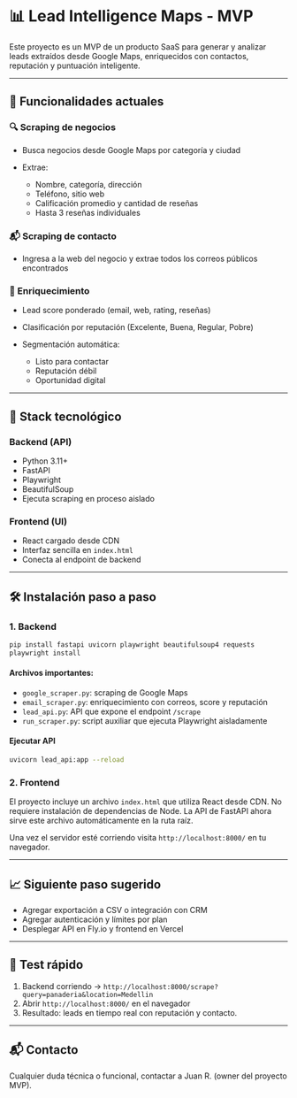 # 📊 Lead Intelligence Maps - MVP

Este proyecto es un MVP de un producto SaaS para generar y analizar leads extraídos desde Google Maps, enriquecidos con contactos, reputación y puntuación inteligente.

---

## 🚀 Funcionalidades actuales

### 🔍 Scraping de negocios

* Busca negocios desde Google Maps por categoría y ciudad
* Extrae:

  * Nombre, categoría, dirección
  * Teléfono, sitio web
  * Calificación promedio y cantidad de reseñas
  * Hasta 3 reseñas individuales

### 📬 Scraping de contacto

* Ingresa a la web del negocio y extrae todos los correos públicos encontrados

### 🧠 Enriquecimiento

* Lead score ponderado (email, web, rating, reseñas)
* Clasificación por reputación (Excelente, Buena, Regular, Pobre)
* Segmentación automática:

  * Listo para contactar
  * Reputación débil
  * Oportunidad digital

---

## 🧩 Stack tecnológico

### Backend (API)

* Python 3.11+
* FastAPI
* Playwright
* BeautifulSoup
* Ejecuta scraping en proceso aislado

### Frontend (UI)

* React cargado desde CDN
* Interfaz sencilla en `index.html`
* Conecta al endpoint de backend

---

## 🛠 Instalación paso a paso

### 1. Backend

```bash
pip install fastapi uvicorn playwright beautifulsoup4 requests
playwright install
```

#### Archivos importantes:

* `google_scraper.py`: scraping de Google Maps
* `email_scraper.py`: enriquecimiento con correos, score y reputación
* `lead_api.py`: API que expone el endpoint `/scrape`
* `run_scraper.py`: script auxiliar que ejecuta Playwright aisladamente

#### Ejecutar API

```bash
uvicorn lead_api:app --reload
```

### 2. Frontend

El proyecto incluye un archivo `index.html` que utiliza React desde CDN. No
requiere instalación de dependencias de Node. La API de FastAPI ahora sirve
este archivo automáticamente en la ruta raíz.

Una vez el servidor esté corriendo visita `http://localhost:8000/` en tu navegador.

---

## 📈 Siguiente paso sugerido

* Agregar exportación a CSV o integración con CRM
* Agregar autenticación y límites por plan
* Desplegar API en Fly.io y frontend en Vercel

---

## 🧪 Test rápido

1. Backend corriendo → `http://localhost:8000/scrape?query=panaderia&location=Medellin`
2. Abrir `http://localhost:8000/` en el navegador
3. Resultado: leads en tiempo real con reputación y contacto.

---

## 📬 Contacto

Cualquier duda técnica o funcional, contactar a Juan R. (owner del proyecto MVP).
